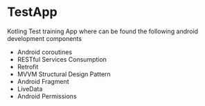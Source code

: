 # TestApp

Kotling Test training App where can be found the following android development components

* Android coroutines
* RESTful Services Consumption
* Retrofit
* MVVM Structural Design Pattern
* Android Fragment
* LiveData
* Android Permissions
